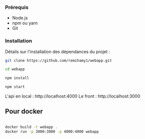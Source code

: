 ### Prérequis

- Node.js
- npm ou yarn
- Git

### Installation

Détails sur l'installation des dépendances du projet :

```bash
git clone https://github.com/remihamy1/webapp.git

cd webapp

npm install

npm start
```
L'api en local : http://localhost:4000
Le front : http://localhost:3000
## Pour docker 

```bash

docker build -t webapp .
docker run -p 3000:3000 -p 4000:4000 webapp

```